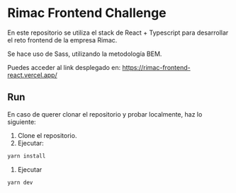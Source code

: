 # Rimac Frontend Challenge

En este repositorio se utiliza el stack de React + Typescript para desarrollar el reto frontend de la empresa Rimac.

Se hace uso de Sass, utilizando la metodología BEM.

Puedes acceder al link desplegado en: https://rimac-frontend-react.vercel.app/

## Run

En caso de querer clonar el repositorio y probar localmente, haz lo siguiente:

1. Clone el repositorio.
2. Ejecutar:

```bash
yarn install
```

1. Ejecutar

```bash
yarn dev
```
